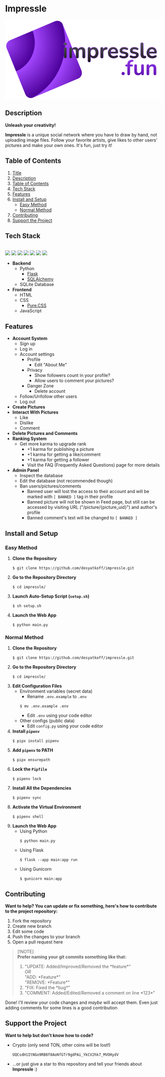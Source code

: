 # Impressle

<p align="center">
    <img
        src = "/website/static/images/logo-full-dark.svg"
        height = "256"
    />
</p>


## Description

**Unleash your creativity!**

**Impressle** is a unique social network where you have to draw by hand, not uploading image files. Follow your favorite artists, give likes to other users' pictures and make your own ones. It's fun, just try it!


## Table of Contents

1. [Title](#impressle)
2. [Description](#description)
3. [Table of Contents](#table-of-contents)
4. [Tech Stack](#tech-stack)
5. [Features](#features)
6. [Install and Setup](#install-and-setup)
    * [Easy Method](#easy-method)
    * [Normal Method](#normal-method)
7. [Contributing](#contributing)
8. [Support the Project](#support-the-project)


## Tech Stack
\
<img
    src = "https://cdn.jsdelivr.net/gh/devicons/devicon@latest/icons/python/python-original.svg"
    height = "64"
/>
<img
    src = "https://cdn.jsdelivr.net/gh/devicons/devicon@latest/icons/flask/flask-original.svg"
    height = "64"
/>
<img
    src = "https://cdn.jsdelivr.net/gh/devicons/devicon@latest/icons/sqlalchemy/sqlalchemy-original.svg"
    height = "64"
/>
<img
    src = "https://cdn.jsdelivr.net/gh/devicons/devicon@latest/icons/sqlite/sqlite-original.svg"
    height = "64"
/>
<img
    src = "https://cdn.jsdelivr.net/gh/devicons/devicon@latest/icons/html5/html5-original.svg"
    height = "64"
/>
<img
    src = "https://cdn.jsdelivr.net/gh/devicons/devicon@latest/icons/css3/css3-original.svg"
    height = "64"
/>
<img
    src = "https://cdn.jsdelivr.net/gh/devicons/devicon@latest/icons/javascript/javascript-original.svg"
    height = "64"
/>

* **Backend**
    + Python
        - [Flask](https://flask.palletsprojects.com/en/stable)
        - [SQLAlchemy](https://flask-sqlalchemy.palletsprojects.com/en/stable)
    + SQLite Database
* **Frontend**
    + HTML
    + CSS
        - [Pure.CSS](https://pure-css.github.io)
    + JavaScript


## Features

* **Account System**
    + Sign up
    + Log in
    + Account settings
        - Profile
            - Edit "About Me"
        - Privacy
            - Show followers count in your profile?
            - Allow users to comment your pictures?
        - Danger Zone
            - Delete account
    + Follow/Unfollow other users
    + Log out
* **Create Pictures**
* **Interact With Pictures**
    + Like
    + Dislike
    + Comment
* **Delete Pictures and Comments**
* **Ranking System**
    + Get more karma to upgrade rank
        - +1 karma for publishing a picture
        - +1 karma for getting a like/comment
        - +1 karma for getting a follower
        - Visit the FAQ (Frequently Asked Questions) page for more details
* **Admin Panel**
    + Inspect the database
    + Edit the database (not recommended though)
    + Ban users/pictures/comments
        - Banned user will lost the access to their account and will be marked with `[ BANNED ]` tag in their profile
        - Banned picture will not be shown in Feed page, but still can be accessed by visiting URL ("/picture/{picture_uid}") and author's profile
        - Banned comment's text will be changed to `[ BANNED ]`


## Install and Setup

### Easy Method

1. **Clone the Repository**
    ```Shell
    $ git clone https://github.com/desyatkoff/impressle.git
    ```
2. **Go to the Repository Directory**
    ```Shell
    $ cd impressle/
    ```
3. **Launch Auto-Setup Script (`setup.sh`)**
    ```Shell
    $ sh setup.sh
    ```
4. **Launch the Web App**
    ```Shell
    $ python main.py
    ```

### Normal Method

1. **Clone the Repository**
    ```Shell
    $ git clone https://github.com/desyatkoff/impressle.git
    ```
2. **Go to the Repository Directory**
    ```Shell
    $ cd impressle/
    ```
3. **Edit Configuration Files**
    * Environment variables (secret data)
        + Rename `.env.example` to `.env`
        ```Shell
        $ mv .env.example .env
        ```
        + Edit `.env` using your code editor
    * Other configs (public data)
        + Edit `config.py` using your code editor
4. **Install `pipenv`**
    ```Shell
    $ pipx install pipenv
    ```
5. **Add `pipenv` to PATH**
    ```Shell
    $ pipx ensurepath
    ```
6. **Lock the `Pipfile`**
    ```Shell
    $ pipenv lock
    ```
7. **Install All the Dependencies**
    ```Shell
    $ pipenv sync
    ```
8. **Activate the Virtual Environment**
    ```Shell
    $ pipenv shell
    ```
9. **Launch the Web App**
    * Using Python
        ```Shell
        $ python main.py
        ```
    * Using Flask
        ```Shell
        $ flask --app main:app run
        ```
    * Using Gunicorn
        ```Shell
        $ gunicorn main:app
        ```


## Contributing

**Want to help? You can update or fix something, here's how to contribute to the project repository:**

1. Fork the repository
2. Create new branch
3. Edit some code
4. Push the changes to your branch
5. Open a pull request here

> [!NOTE]\
> **Prefer naming your git commits something like that:**
>
> 1. "UPDATE: Added/Improved/Removed the \*feature\*"\
> *OR*\
> "ADD: \*Feature\*"\
> "REMOVE: \*Feature\*"
> 2. "FIX: Fixed the \*bug\*"
> 3. "COMMENT: Added/Edited/Removed a comment on line \*123\*"

Done! I'll review your code changes and *maybe* will accept them. Even just adding comments for some lines is a good contribution


## Support the Project

**Want to help but don't know how to code?**

* Crypto (only send TON, other coins will be lost!)
    ```
    UQCsdH1ItNGo9RB8f8AoNfGTr9gdPAi_YkCV2hk7_MVOHydV
    ```
* ...or just give a star to this repository and tell your friends about **Impressle** :)
